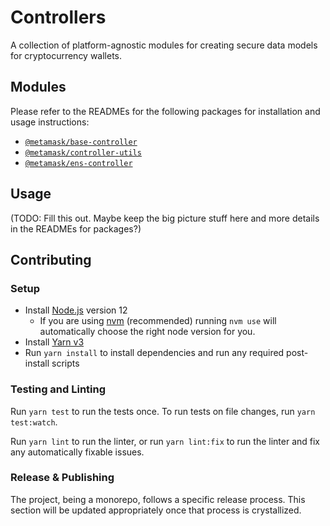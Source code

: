 # Controllers

A collection of platform-agnostic modules for creating secure data models for cryptocurrency wallets.

## Modules

Please refer to the READMEs for the following packages for installation and usage instructions:

* [`@metamask/base-controller`](packages/base-controller)
* [`@metamask/controller-utils`](packages/controller-utils)
* [`@metamask/ens-controller`](packages/ens-controller)

## Usage

(TODO: Fill this out. Maybe keep the big picture stuff here and more details in the READMEs for packages?)

## Contributing

### Setup

- Install [Node.js](https://nodejs.org) version 12
  - If you are using [nvm](https://github.com/creationix/nvm#installation) (recommended) running `nvm use` will automatically choose the right node version for you.
- Install [Yarn v3](https://yarnpkg.com/getting-started/install)
- Run `yarn install` to install dependencies and run any required post-install scripts

### Testing and Linting

Run `yarn test` to run the tests once. To run tests on file changes, run `yarn test:watch`.

Run `yarn lint` to run the linter, or run `yarn lint:fix` to run the linter and fix any automatically fixable issues.

### Release & Publishing

The project, being a monorepo, follows a specific release process. This section will be updated appropriately once that process is crystallized.
